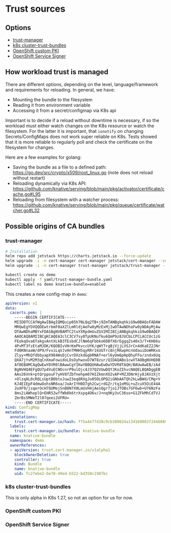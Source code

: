 # Trust sources

## Options
- [trust-manager](https://cert-manager.io/docs/trust/trust-manager/)
- [k8s cluster-trust-bundles](https://kubernetes.io/docs/reference/access-authn-authz/certificate-signing-requests/#cluster-trust-bundles)
- [OpenShift custom PKI](https://docs.openshift.com/container-platform/4.14/networking/configuring-a-custom-pki.html)
- [OpenShift Service Signer](https://docs.openshift.com/container-platform/4.14/security/certificates/service-serving-certificate.html)


## How workload trust is managed

There are different options, depending on the level, language/framework and requirements for reloading. In general, we have:

* Mounting the bundle to the filesystem
* Reading it from environment variable
* Accessing it from a secret/configmap via K8s api

Important is to decide if a reload without downtime is necessary, if so the workload must either watch changes on the K8s resource or watch the filesystem.
For the latter it is important, that `ionotify` on changing Secrets/ConfigMaps does not work super reliable on K8s. Tests showed that it is more reliable to regularly poll and check the certificate on the filesystem for changes.

Here are a few examples for golang:

* Saving the bundle as a file to a defined path: https://go.dev/src/crypto/x509/root_linux.go (note does not reload without restart)
* Reloading dynamically via K8s API: https://github.com/knative/serving/blob/main/pkg/activator/certificate/cache.go#L95
* Reloading from filesystem with a watcher process: https://github.com/knative/serving/blob/main/pkg/queue/certificate/watcher.go#L32


## Possible origins of CA bundles

### trust-manager

```bash
# Installation
helm repo add jetstack https://charts.jetstack.io --force-update
helm upgrade -i -n cert-manager cert-manager jetstack/cert-manager --set installCRDs=true --wait --create-namespace
helm upgrade -i -n cert-manager trust-manager jetstack/trust-manager --wait

kubectl create ns demo
kubectl apply -f yaml/trust-manager-bundle.yaml
kubectl label ns demo knative-bundle=enabled
```

This creates a new config-map in `demo`:

```yaml
apiVersion: v1
data:
  cacerts.pem: |
    -----BEGIN CERTIFICATE-----
    MIIDDTCCAfWgAwIBAgIQMQuip05h7NLQq2TB+j9ZmTANBgkqhkiG9w0BAQsFADAW
    MRQwEgYDVQQDEwtrbmF0aXZlLmRldjAeFw0yMzExMjIwOTAwNDhaFw0yNDAyMjAw
    OTAwNDhaMBYxFDASBgNVBAMTC2tuYXRpdmUuZGV2MIIBIjANBgkqhkiG9w0BAQEF
    AAOCAQ8AMIIBCgKCAQEA3clC3CV7sy0TpUKNuTku6QmP9z8JUCbLCPCLACCUc1zG
    FEokqOva6TakgvAntXLkB3TEsbdCJlNm6qFbbko6DBfX6rEggqZs40x3/T+KH66u
    4PvMT3fzEtaMJDK/KQOBIvVHrKmPkvccUYK/qWY7rgBjVjjLVSJrCn4dKaEZ2JNr
    Fd0KNnaaW/dP9/FvviLqVJvHnTMHH5qyRRr1kUGTrc8njRKwpHcnUdauiDoWRKxo
    Zlyy+MhQfdbbyapX984WsDjCvrDXzkdGgbRNAf+erl6yUm6pHpQhyFFo/zndx6Uq
    QXA7jYvM2M3qCnXmaFowidoLDsDyhwoxD7WT8zur/QIDAQABo1cwVTAOBgNVHQ8B
    Af8EBAMCAgQwEwYDVR0lBAwwCgYIKwYBBQUHAwEwDwYDVR0TAQH/BAUwAwEB/zAd
    BgNVHQ4EFgQU7p4VuECNOcnrP9ulOjc4J37Q2VUwDQYJKoZIhvcNAQELBQADggEB
    AAv26Vnk+ptQrppouF7yHV8fZbfnehpm07HIZkmnXO2vAP+MZJDNrHjy8JAVzXjt
    +OlzqAL0cRQLsUptB0btoJuw23eq8RXgJo05OLOPQ2iGNbAATQh2kLwBWd/CMg+V
    KJ4EIEpF4dmwOohsNR6xa/JoArIYH0D7gh2CwjrdGZr/tq1eMSL+uZcuX5OiE44A
    2oXF9/jsqerOcH7QUMejSnB8N7X0LmUvH4jAesQgr7jo1JTOBs7GF6wb+U76NzFa
    8ms2iAWhoplQ+EHR52wffWb0k6trXspq4O6v/J+nq9Ky3vC36so+G1ZFkMhCdTVJ
    ZmrBsSMWeT2l07qeei2UFRU=
    -----END CERTIFICATE-----
kind: ConfigMap
metadata:
  annotations:
    trust.cert-manager.io/hash: ff5a4e77438c9cb389024a134169083f24468899229173f3fa1a3403f1c15acb
  labels:
    trust.cert-manager.io/bundle: knative-bundle
  name: knative-bundle
  namespace: demo
  ownerReferences:
  - apiVersion: trust.cert-manager.io/v1alpha1
    blockOwnerDeletion: true
    controller: true
    kind: Bundle
    name: knative-bundle
    uid: fc27ebe2-be78-49ed-b522-bd358c198fbc
```

### k8s cluster-trust-bundles

This is only alpha in K8s 1.27, so not an option for us for now.


### OpenShift custom PKI


### OpenShift Service Signer

